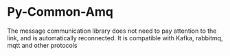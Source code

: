 # Py-Common-Amq
The message communication library does not need to pay attention to the link, and is automatically reconnected. It is compatible with Kafka, rabbitmq, mqtt and other protocols
